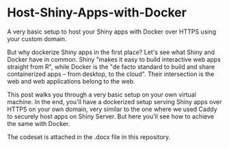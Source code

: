 # Host-Shiny-Apps-with-Docker

 A very basic setup to host your Shiny apps with Docker over HTTPS using your custom domain.

But why dockerize Shiny apps in the first place? Let's see what Shiny and Docker have in common. Shiny "makes it easy to build interactive web apps straight from R", while Docker is the "de facto standard to build and share containerized apps – from desktop, to the cloud". Their intersection is the web and web applications belong to the web.

This post walks you through a very basic setup on your own virtual machine. In the end, you'll have a dockerized setup serving Shiny apps over HTTPS on your own domain, very similar to the one where we used Caddy to securely host apps on Shiny Server. But here you'll see how to achieve the same with Docker.

The codeset is attached in the .docx file in this repository.
